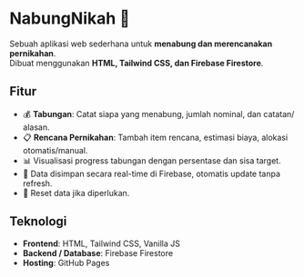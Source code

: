 # NabungNikah 💍

Sebuah aplikasi web sederhana untuk **menabung dan merencanakan pernikahan**.  
Dibuat menggunakan **HTML, Tailwind CSS, dan Firebase Firestore**.

## Fitur
- 💰 **Tabungan**: Catat siapa yang menabung, jumlah nominal, dan catatan/ alasan.  
- 📋 **Rencana Pernikahan**: Tambah item rencana, estimasi biaya, alokasi otomatis/manual.  
- 📊 Visualisasi progress tabungan dengan persentase dan sisa target.  
- 🔄 Data disimpan secara real-time di Firebase, otomatis update tanpa refresh.  
- 🧹 Reset data jika diperlukan.  

## Teknologi
- **Frontend**: HTML, Tailwind CSS, Vanilla JS  
- **Backend / Database**: Firebase Firestore  
- **Hosting**: GitHub Pages
